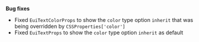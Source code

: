 **Bug fixes**

- Fixed `EuiTextColorProps` to show the `color` type option `inherit` that was being overridden by `CSSProperties['color']`
- Fixed `EuiTextProps` to show the `color` type option `inherit` as default
